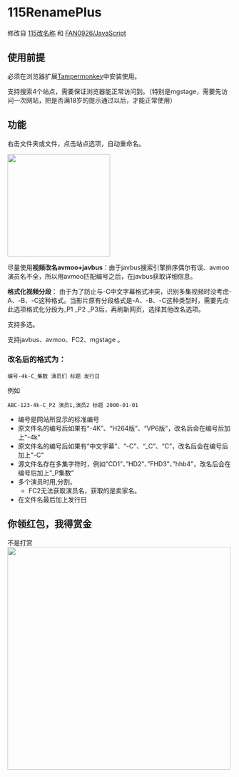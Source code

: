 # 115RenamePlus
修改自 [115改名称]( https://greasyfork.org/zh-CN/scripts/396272-115rename ) 和 [FAN0926/JavaScript](https://github.com/FAN0926/JavaScript)

## 使用前提

必须在浏览器扩展[Tampermonkey](http://www.tampermonkey.net/)中安装使用。

支持搜索4个站点，需要保证浏览器能正常访问到。（特别是mgstage，需要先访问一次网站，把是否满18岁的提示通过以后，才能正常使用）

## 功能

右击文件夹或文件，点击站点选项，自动重命名。

<img src="https://github.com/LSD08KM/115RenamePlus/blob/master/img/01.png" height="230px;" />


尽量使用**视频改名avmoo+javbus**：由于javbus搜索引擎排序偶尔有误、avmoo演员名不全，所以用avmoo匹配编号之后，在javbus获取详细信息。

**格式化视频分段**： 由于为了防止与-C中文字幕格式冲突，识别多集视频时没考虑-A、-B、-C这种格式。当影片原有分段格式是-A、-B、-C这种类型时，需要先点此选项格式化分段为_P1  _P2 _P3后，再刷新网页，选择其他改名选项。

支持多选。

支持javbus、avmoo、FC2、mgstage 。

### 改名后的格式为：

```
编号-4k-C_集数 演员们 标题 发行日
```
例如
```
ABC-123-4k-C_P2 演员1,演员2 标题 2000-01-01
```

- 编号是网站所显示的标准编号
- 原文件名的编号后如果有“-4K”、“H264版”、“VP6版”，改名后会在编号后加上"-4k"
- 原文件名的编号后如果有“中文字幕”、“-C”、“_C”、“C”，改名后会在编号后加上"-C"
- 源文件名存在多集字符时，例如”CD1”、”HD2”、”FHD3”、”hhb4”，改名后会在编号后加上”_P集数”
- 多个演员时用,分割。
  - FC2无法获取演员名，获取的是卖家名。
- 在文件名最后加上发行日


## 你领红包，我得赏金

不是打赏
<img src="https://github.com/LSD08KM/115RenamePlus/blob/master/img/red.jpg" height="500px;" />
